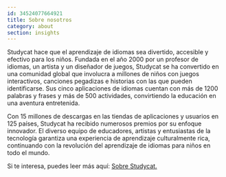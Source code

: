 ```yaml
---
id: 34524077664921
title: Sobre nosotros
category: about
section: insights
---
```

Studycat hace que el aprendizaje de idiomas sea divertido, accesible y efectivo para los niños. Fundada en el año 2000 por un profesor de idiomas, un artista y un diseñador de juegos, Studycat se ha convertido en una comunidad global que involucra a millones de niños con juegos interactivos, canciones pegadizas e historias con las que pueden identificarse. Sus cinco aplicaciones de idiomas cuentan con más de 1200 palabras y frases y más de 500 actividades, convirtiendo la educación en una aventura entretenida.

Con 15 millones de descargas en las tiendas de aplicaciones y usuarios en 125 países, Studycat ha recibido numerosos premios por su enfoque innovador. El diverso equipo de educadores, artistas y entusiastas de la tecnología garantiza una experiencia de aprendizaje culturalmente rica, continuando con la revolución del aprendizaje de idiomas para niños en todo el mundo.

Si te interesa, puedes leer más aquí: [Sobre Studycat.](https://studycat.com/about/)

